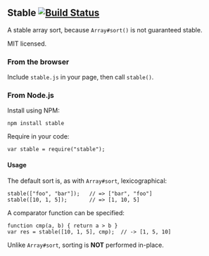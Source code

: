## Stable [![Build Status](https://secure.travis-ci.org/Two-Screen/stable.png)](http://travis-ci.org/Two-Screen/stable)

A stable array sort, because `Array#sort()` is not guaranteed stable.

MIT licensed.

### From the browser

Include `stable.js` in your page, then call `stable()`.

### From Node.js

Install using NPM:

    npm install stable

Require in your code:

    var stable = require("stable");

#### Usage

The default sort is, as with `Array#sort`, lexicographical:

    stable(["foo", "bar"]);   // => ["bar", "foo"]
    stable([10, 1, 5]);       // => [1, 10, 5]

A comparator function can be specified:

    function cmp(a, b) { return a > b }
    var res = stable([10, 1, 5], cmp);  // -> [1, 5, 10]

Unlike `Array#sort`, sorting is **NOT** performed in-place.

